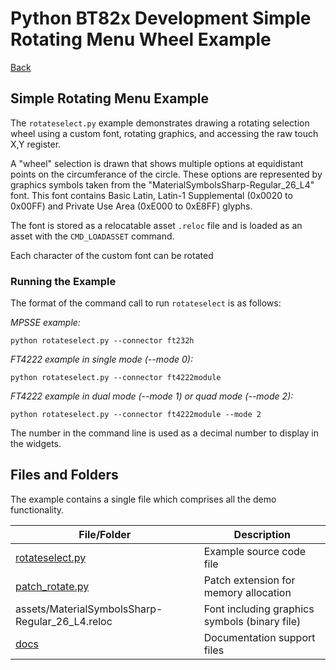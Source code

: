 # Python BT82x Development Simple Rotating Menu Wheel Example

[Back](../README.md)

## Simple Rotating Menu Example

The `rotateselect.py` example demonstrates drawing a rotating selection wheel using a custom font, rotating graphics, and accessing the raw touch X,Y register. 

A "wheel" selection is drawn that shows multiple options at equidistant points on the circumferance of the circle. These options are represented by graphics symbols taken from the "MaterialSymbolsSharp-Regular_26_L4" font. This font contains Basic Latin, Latin-1 Supplemental (0x0020 to 0x00FF) and Private Use Area (0xE000 to 0xE8FF) glyphs.

The font is stored as a relocatable asset `.reloc` file and is loaded as an asset with the `CMD_LOADASSET` command.

Each character of the custom font can be rotated 

<!-- ![Segment Example](docs/rotateselect.png) -->

### Running the Example

The format of the command call to run `rotateselect` is as follows:

_MPSSE example:_
```
python rotateselect.py --connector ft232h 
```

_FT4222 example in single mode (--mode 0):_

```
python rotateselect.py --connector ft4222module 

```

_FT4222 example in dual mode (--mode 1) or quad mode (--mode 2):_

```
python rotateselect.py --connector ft4222module --mode 2

```

The number in the command line is used as a decimal number to display in the widgets.

## Files and Folders

The example contains a single file which comprises all the demo functionality.

| File/Folder | Description |
| --- | --- |
| [rotateselect.py](rotateselect.py) | Example source code file |
| [patch_rotate.py](patch_rotate.py) | Patch extension for memory allocation |
| assets/MaterialSymbolsSharp-Regular_26_L4.reloc | Font including graphics symbols (binary file) |
| [docs](docs) | Documentation support files |
